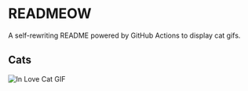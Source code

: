 # READMEOW

A self-rewriting README powered by GitHub Actions to display cat gifs.

## Cats

![In Love Cat GIF](https://media4.giphy.com/media/v1.Y2lkPTlhY2QwMmRhb2lkaGl4em02ZG5wNHdlYTNrODFpeHVuNDVsaDh1OTVmdXZocm0ybSZlcD12MV9naWZzX3NlYXJjaCZjdD1n/MDJ9IbxxvDUQM/200.gif)
